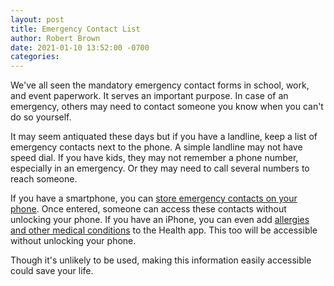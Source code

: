 ```yaml
---
layout: post
title: Emergency Contact List
author: Robert Brown
date: 2021-01-10 13:52:00 -0700
categories:
---
```

We've all seen the mandatory emergency contact forms in school, work, and event paperwork. It serves an important purpose. In case of an emergency, others may need to contact someone you know when you can't do so yourself.

It may seem antiquated these days but if you have a landline, keep a list of emergency contacts next to the phone. A simple landline may not have speed dial. If you have kids, they may not remember a phone number, especially in an emergency. Or they may need to call several numbers to reach someone.

If you have a smartphone, you can [store emergency contacts on your phone](https://www.huffpost.com/entry/android-iphone-emergency-contact-ice_l_5ce2e6aee4b075a35a2b9250). Once entered, someone can access these contacts without unlocking your phone. If you have an iPhone, you can even add [allergies and other medical conditions](https://support.apple.com/en-us/HT207021) to the Health app. This too will be accessible without unlocking your phone.

Though it's unlikely to be used, making this information easily accessible could save your life.
